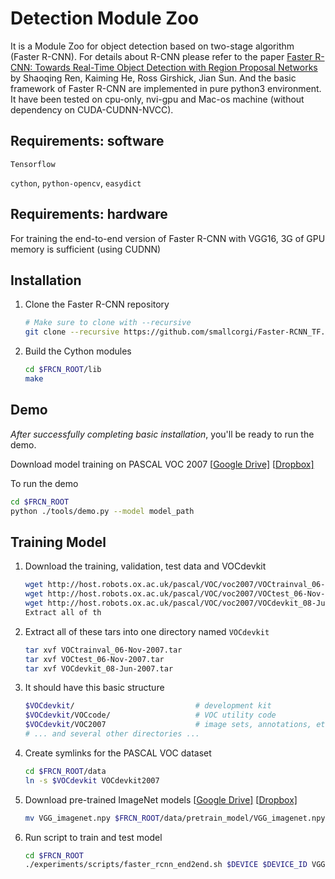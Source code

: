 # Detection Module Zoo 

It is a Module Zoo for object detection based on two-stage algorithm (Faster R-CNN). For details about R-CNN please refer to the paper [Faster R-CNN: Towards Real-Time Object Detection with Region Proposal Networks](http://arxiv.org/pdf/1506.01497v3.pdf) by Shaoqing Ren, Kaiming He, Ross Girshick, Jian Sun. And the basic framework of Faster R-CNN are implemented in pure python3 environment. It have been tested on cpu-only, nvi-gpu and Mac-os machine (without dependency on CUDA-CUDNN-NVCC).



## Requirements: software

``Tensorflow ``

``cython``, ``python-opencv``, ``easydict``



## Requirements: hardware

For training the end-to-end version of Faster R-CNN with VGG16, 3G of GPU memory is sufficient (using CUDNN)

## Installation 

1. Clone the Faster R-CNN repository

   ```bash
   # Make sure to clone with --recursive
   git clone --recursive https://github.com/smallcorgi/Faster-RCNN_TF.git
   ```

   

2. Build the Cython modules

   ```bash
   cd $FRCN_ROOT/lib
   make
   ```

   

## Demo

*After successfully completing basic installation*, you'll be ready to run the demo.

Download model training on PASCAL VOC 2007 [[Google Drive\]](https://drive.google.com/open?id=0ByuDEGFYmWsbZ0EzeUlHcGFIVWM) [[Dropbox\]](https://www.dropbox.com/s/cfz3blmtmwj6bdh/VGGnet_fast_rcnn_iter_70000.ckpt?dl=0)

To run the demo

```bash
cd $FRCN_ROOT
python ./tools/demo.py --model model_path
```





## Training Model



1. Download the training, validation, test data and VOCdevkit

   ```bash
   wget http://host.robots.ox.ac.uk/pascal/VOC/voc2007/VOCtrainval_06-Nov-2007.tar
   wget http://host.robots.ox.ac.uk/pascal/VOC/voc2007/VOCtest_06-Nov-2007.tar
   wget http://host.robots.ox.ac.uk/pascal/VOC/voc2007/VOCdevkit_08-Jun-2007.tar
   Extract all of th
   ```

   

2. Extract all of these tars into one directory named `VOCdevkit`

   ```bash
   tar xvf VOCtrainval_06-Nov-2007.tar
   tar xvf VOCtest_06-Nov-2007.tar
   tar xvf VOCdevkit_08-Jun-2007.tar
   ```

   

3. It should have this basic structure

   ```bash
   $VOCdevkit/                           # development kit
   $VOCdevkit/VOCcode/                   # VOC utility code
   $VOCdevkit/VOC2007                    # image sets, annotations, etc.
   # ... and several other directories ...
   ```

   

4. Create symlinks for the PASCAL VOC dataset

   ```bash
   cd $FRCN_ROOT/data
   ln -s $VOCdevkit VOCdevkit2007
   ```

   

5. Download pre-trained ImageNet models
   [[Google Drive\]](https://drive.google.com/open?id=0ByuDEGFYmWsbNVF5eExySUtMZmM) [[Dropbox\]](https://www.dropbox.com/s/po2kzdhdgl4ix55/VGG_imagenet.npy?dl=0)

   ```bash
   mv VGG_imagenet.npy $FRCN_ROOT/data/pretrain_model/VGG_imagenet.npy
   ```

   

6. Run script to train and test model

   ```bash
   cd $FRCN_ROOT
   ./experiments/scripts/faster_rcnn_end2end.sh $DEVICE $DEVICE_ID VGG16 pascal_voc
   ```

   



